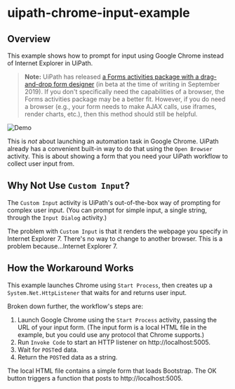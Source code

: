 # uipath-chrome-input-example

## Overview
This example shows how to prompt for input using Google Chrome instead of Internet Explorer in UiPath.

> **Note:** UiPath has released [a Forms activities package with a drag-and-drop form designer](https://forum.uipath.com/t/forms-activities-now-in-public-preview/129300) (in beta at the time of writing in September 2019). If you don't specifically need the capabilities of a browser, the Forms activities package may be a better fit. However, if you do need a browser (e.g., your form needs to make AJAX calls, use iframes, render charts, etc.), then this method should still be helpful.

![Demo](demo.gif)

This is *not* about launching an automation task in Google Chrome. UiPath already has a convenient built-in way to do that using the `Open Browser` activity. This is about showing a form that you need your UiPath workflow to collect user input from.

## Why Not Use `Custom Input`?
The `Custom Input` activity is UiPath's out-of-the-box way of prompting for complex user input. (You can prompt for simple input, a single string, through the `Input Dialog` activity.)

The problem with `Custom Input` is that it renders the webpage you specify in Internet Explorer 7. There's no way to change to another browser. This is a problem because...Internet Explorer 7.

## How the Workaround Works
This example launches Chrome using `Start Process`, then creates up a `System.Net.HttpListener` that waits for and returns user input.

Broken down further, the workflow's steps are:

1. Launch Google Chrome using the `Start Process` activity, passing the URL of your input form. (The input form is a local HTML file in the example, but you could use any protocol that Chrome supports.)
1. Run `Invoke Code` to start an HTTP listener on http://localhost:5005.
1. Wait for `POST`ed data.
1. Return the `POST`ed data as a string.

The local HTML file contains a simple form that loads Bootstrap. The OK button triggers a function that posts to http://localhost:5005.
